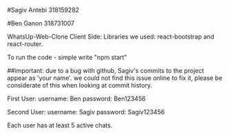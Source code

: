 #Sagiv Antebi 318159282

#Ben Ganon    318731007


WhatsUp-Web-Clone Client Side:
Libraries we used: react-bootstrap and react-router.

To run the code - simple write "npm start" 

##important: 
  due to a bug with github, Sagiv's commits to the project appear as 'your name'.
  we could not find this issue online to fix it, please be considerate of this when looking at commit history. 

First User:
username: Ben
password: Ben123456

Second User:
username: Sagiv
password: Sagiv123456

Each user has at least 5 active chats.
